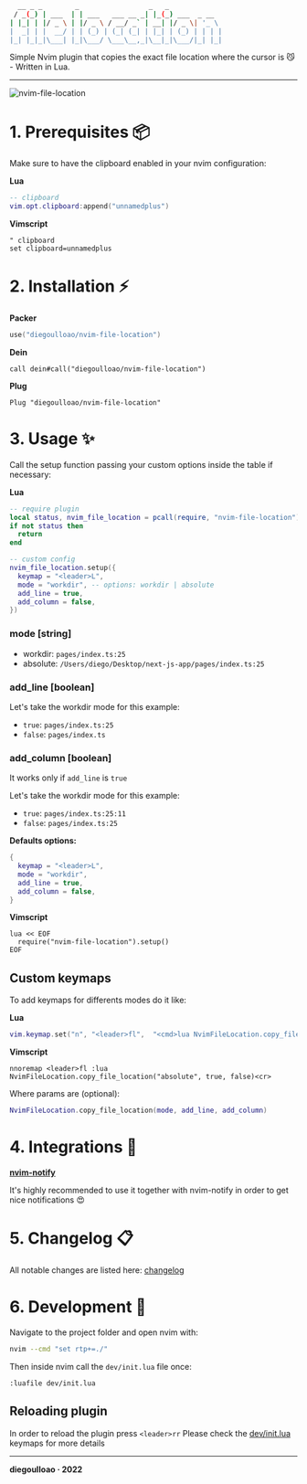 ```bash
  __ _ _        _                 _   _
 / _(_) | ___  | | ___   ___ __ _| |_(_) ___  _ __
| |_| | |/ _ \ | |/ _ \ / __/ _` | __| |/ _ \| '_ \
|  _| | |  __/ | | (_) | (_| (_| | |_| | (_) | | | |
|_| |_|_|\___| |_|\___/ \___\__,_|\__|_|\___/|_| |_|

```

Simple Nvim plugin that copies the exact file location where the cursor is 😼 - Written in Lua.

---

![nvim-file-location](https://user-images.githubusercontent.com/45423661/200167439-cbdc2a41-8e45-466b-b74c-83a8b474a24b.gif)

# 1. Prerequisites 📦

Make sure to have the clipboard enabled in your nvim configuration:

**Lua**

```lua
-- clipboard
vim.opt.clipboard:append("unnamedplus")
```

**Vimscript**

```vim
" clipboard
set clipboard=unnamedplus
```

# 2. Installation ⚡️

**Packer**

```lua
use("diegoulloao/nvim-file-location")
```

**Dein**

```vim
call dein#call("diegoulloao/nvim-file-location")
```

**Plug**

```vim
Plug "diegoulloao/nvim-file-location"
```

# 3. Usage ✨

Call the setup function passing your custom options inside the table if necessary:

**Lua**

```lua
-- require plugin
local status, nvim_file_location = pcall(require, "nvim-file-location")
if not status then
  return
end

-- custom config
nvim_file_location.setup({
  keymap = "<leader>L",
  mode = "workdir", -- options: workdir | absolute
  add_line = true,
  add_column = false,
})
```

### mode [string]

- workdir: `pages/index.ts:25`
- absolute: `/Users/diego/Desktop/next-js-app/pages/index.ts:25`

### add_line [boolean]

Let's take the workdir mode for this example:

- `true`: `pages/index.ts:25`
- `false`: `pages/index.ts`

### add_column [boolean]

It works only if `add_line` is `true`

Let's take the workdir mode for this example:

- `true`: `pages/index.ts:25:11`
- `false`: `pages/index.ts:25`

**Defaults options:**

```lua
{
  keymap = "<leader>L",
  mode = "workdir",
  add_line = true,
  add_column = false,
}
```

**Vimscript**

```vim
lua << EOF
  require("nvim-file-location").setup()
EOF
```

## Custom keymaps

To add keymaps for differents modes do it like:

**Lua**

```lua
vim.keymap.set("n", "<leader>fl",  "<cmd>lua NvimFileLocation.copy_file_location('absolute', true, false)<cr>")
```

**Vimscript**

```vim
nnoremap <leader>fl :lua NvimFileLocation.copy_file_location("absolute", true, false)<cr>
```

Where params are (optional):

```lua
NvimFileLocation.copy_file_location(mode, add_line, add_column)
```

# 4. Integrations 💎

**[nvim-notify](https://github.com/rcarriga/nvim-notify)**

It's highly recommended to use it together with nvim-notify in order to get nice notifications 😍

# 5. Changelog 📋

All notable changes are listed here: [changelog](https://github.com/diegoulloao/nvim-file-location/blob/main/CHANGELOG.md)

# 6. Development 👾
Navigate to the project folder and open nvim with:
```bash
nvim --cmd "set rtp+=./"
```
Then inside nvim call the `dev/init.lua` file once:
```
:luafile dev/init.lua
```
## Reloading plugin
In order to reload the plugin press `<leader>rr`
Please check the [dev/init.lua](https://github.com/diegoulloao/nvim-file-location/blob/dev/dev/init.lua#L17) keymaps for more details

---

**diegoulloao · 2022**
